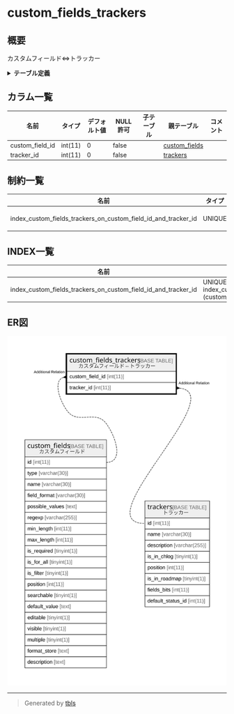 # custom_fields_trackers

## 概要

カスタムフィールド⇔トラッカー

<details>
<summary><strong>テーブル定義</strong></summary>

```sql
CREATE TABLE `custom_fields_trackers` (
  `custom_field_id` int(11) NOT NULL DEFAULT 0,
  `tracker_id` int(11) NOT NULL DEFAULT 0,
  UNIQUE KEY `index_custom_fields_trackers_on_custom_field_id_and_tracker_id` (`custom_field_id`,`tracker_id`)
) ENGINE=InnoDB DEFAULT CHARSET=utf8mb4
```

</details>

## カラム一覧

| 名前              | タイプ     | デフォルト値       | NULL許可   | 子テーブル      | 親テーブル                             | コメント     |
| --------------- | ------- | ------------ | -------- | ---------- | --------------------------------- | -------- |
| custom_field_id | int(11) | 0            | false    |            | [custom_fields](custom_fields.md) |          |
| tracker_id      | int(11) | 0            | false    |            | [trackers](trackers.md)           |          |

## 制約一覧

| 名前                                                             | タイプ    | 定義                                                                                                      |
| -------------------------------------------------------------- | ------ | ------------------------------------------------------------------------------------------------------- |
| index_custom_fields_trackers_on_custom_field_id_and_tracker_id | UNIQUE | UNIQUE KEY index_custom_fields_trackers_on_custom_field_id_and_tracker_id (custom_field_id, tracker_id) |

## INDEX一覧

| 名前                                                             | 定義                                                                                                                  |
| -------------------------------------------------------------- | ------------------------------------------------------------------------------------------------------------------- |
| index_custom_fields_trackers_on_custom_field_id_and_tracker_id | UNIQUE KEY index_custom_fields_trackers_on_custom_field_id_and_tracker_id (custom_field_id, tracker_id) USING BTREE |

## ER図

![er](custom_fields_trackers.svg)

---

> Generated by [tbls](https://github.com/k1LoW/tbls)
